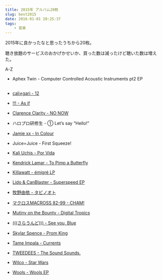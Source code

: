 ```yaml
---
title: 2015年 アルバム20枚
slug: best2015
date: 2016-01-01 20:25:37
tags:
    - 音楽
---
```

2015年に良かったなと思ったうちから20枚。

聴き放題のサービスのおかげかせいか、買った数は減ったけど聴いた数は増えた。
<!--more-->

A-Z

* Aphex Twin - Computer Controlled Acoustic Instruments pt2 EP <a href="https://geo.itunes.apple.com/jp/album/computer-controlled-acoustic/id956454376?at=11lPBG&app=itunes" style="display:inline-block;overflow:hidden;background:url(http://linkmaker.itunes.apple.com/images/badges/en-us/badge_itunes-sm.svg) no-repeat;width:80px;height:15px;"></a>

* [cali≠gari - 12](https://www.youtube.com/watch?v=kFofE5Cbnls) <a href="https://geo.itunes.apple.com/jp/album/12-tong-chang-pan/id972592953?at=11lPBG&app=itunes" style="display:inline-block;overflow:hidden;background:url(http://linkmaker.itunes.apple.com/images/badges/en-us/badge_itunes-sm.svg) no-repeat;width:80px;height:15px;"></a>

* [!!! - As if](https://soundcloud.com/chk-chk-chk/ooo) <a href="https://geo.itunes.apple.com/jp/album/as-if/id1028738404?at=11lPBG&app=itunes" style="display:inline-block;overflow:hidden;background:url(http://linkmaker.itunes.apple.com/images/badges/en-us/badge_itunes-sm.svg) no-repeat;width:80px;height:15px;"></a>

* [Clarence Clarity - NO NOW](https://www.youtube.com/watch?v=FMl8eZoudJE) <a href="https://geo.itunes.apple.com/jp/album/no-now/id946631538?at=11lPBG&app=itunes" style="display:inline-block;overflow:hidden;background:url(http://linkmaker.itunes.apple.com/images/badges/en-us/badge_itunes-sm.svg) no-repeat;width:80px;height:15px;"></a>

* ハロプロ研修生 - ① Let’s say “Hello!”

* [Jamie xx - In Colour](https://www.youtube.com/watch?v=BjLBB-TMa84) <a href="https://geo.itunes.apple.com/jp/album/in-colour-bonus-track-version/id977925654?at=11lPBG&app=itunes" style="display:inline-block;overflow:hidden;background:url(http://linkmaker.itunes.apple.com/images/badges/en-us/badge_itunes-sm.svg) no-repeat;width:80px;height:15px;"></a>

* Juice=Juice - First Squeeze! <a href="https://geo.itunes.apple.com/jp/album/first-squeeze!/id1012873054?at=11lPBG&app=itunes" style="display:inline-block;overflow:hidden;background:url(http://linkmaker.itunes.apple.com/images/badges/en-us/badge_itunes-sm.svg) no-repeat;width:80px;height:15px;"></a>

* [Kali Uchis - Por Vida](https://soundcloud.com/kaliuchis/sets/por-vida-1)

* [Kendrick Lamar - To Pimp a Butterfly](https://www.youtube.com/watch?v=Z-48u_uWMHY) <a href="https://geo.itunes.apple.com/jp/album/to-pimp-a-butterfly/id974112072?at=11lPBG&app=itunes" style="display:inline-block;overflow:hidden;background:url(http://linkmaker.itunes.apple.com/images/badges/en-us/badge_itunes-sm.svg) no-repeat;width:80px;height:15px;"></a>

* [Killawatt - émigré LP](http://store.osirismusicuk.co.uk/album/killawatt-migr-lp)

* [Lido & CanBlaster - Superspeed EP](https://soundcloud.com/lidogotsongs/lido-canblaster-superspeed-1) <a href="https://geo.itunes.apple.com/jp/album/superspeed-ep/id977944787?at=11lPBG&app=itunes" style="display:inline-block;overflow:hidden;background:url(http://linkmaker.itunes.apple.com/images/badges/en-us/badge_itunes-sm.svg) no-repeat;width:80px;height:15px;"></a>

* [牧野由依 - タビノオト](https://www.youtube.com/watch?v=ew2-fHQ0QoU) <a href="https://geo.itunes.apple.com/jp/album/tabinooto/id1044131847?at=11lPBG&app=itunes" style="display:inline-block;overflow:hidden;background:url(http://linkmaker.itunes.apple.com/images/badges/en-us/badge_itunes-sm.svg) no-repeat;width:80px;height:15px;"></a>

* [マクロスMACROSS 82-99 - CHAM!](https://macross82-99.bandcamp.com/album/cham)

* [Mutiny on the Bounty - Digital Tropics](https://smallpond.bandcamp.com/album/mutiny-on-the-bounty-digital-tropics)

* [(((さらうんど))) - See you, Blue](https://www.youtube.com/watch?v=9W8mmhbXcII) <a href="https://geo.itunes.apple.com/jp/album/see-you-blue/id974468069?at=11lPBG&app=itunes" style="display:inline-block;overflow:hidden;background:url(http://linkmaker.itunes.apple.com/images/badges/en-us/badge_itunes-sm.svg) no-repeat;width:80px;height:15px;"></a>

* [Skylar Spence - Prom King](https://soundcloud.com/carparkrecords/skylar-spence-cant-you-see) <a href="https://geo.itunes.apple.com/jp/album/prom-king/id1006549036?at=11lPBG&app=itunes" style="display:inline-block;overflow:hidden;background:url(http://linkmaker.itunes.apple.com/images/badges/en-us/badge_itunes-sm.svg) no-repeat;width:80px;height:15px;"></a>

* [Tame Impala - Currents](https://www.youtube.com/watch?v=hefh9dFnChY) <a href="https://geo.itunes.apple.com/jp/album/currents/id990956601?at=11lPBG&app=itunes" style="display:inline-block;overflow:hidden;background:url(http://linkmaker.itunes.apple.com/images/badges/en-us/badge_itunes-sm.svg) no-repeat;width:80px;height:15px;"></a>

* [TWEEDEES - The Sound Sounds.](https://www.youtube.com/watch?v=AHyAGrKpzPQ) <a href="https://geo.itunes.apple.com/jp/album/the-sound-sounds./id972560956?at=11lPBG&app=itunes" style="display:inline-block;overflow:hidden;background:url(http://linkmaker.itunes.apple.com/images/badges/en-us/badge_itunes-sm.svg) no-repeat;width:80px;height:15px;"></a>

* [Wilco - Star Wars](https://www.youtube.com/watch?v=9n36fehFSiA)

* [Wools - Wools EP](https://www.youtube.com/watch?v=tqUs1yWNYW4) <a href="https://geo.itunes.apple.com/jp/album/wools-ep/id999801015?at=11lPBG&app=itunes" style="display:inline-block;overflow:hidden;background:url(http://linkmaker.itunes.apple.com/images/badges/en-us/badge_itunes-sm.svg) no-repeat;width:80px;height:15px;"></a>
